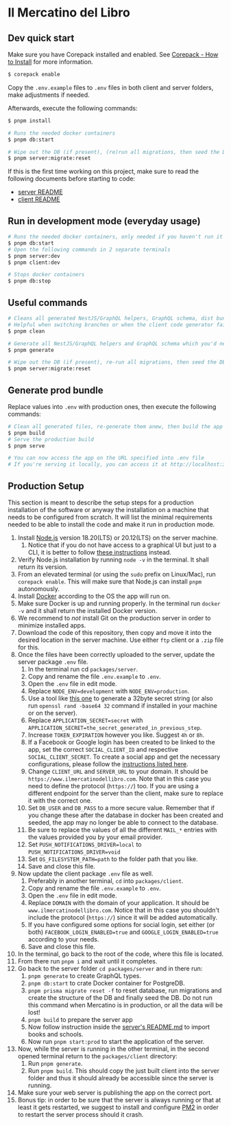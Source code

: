 # Il Mercatino del Libro

## Dev quick start

Make sure you have Corepack installed and enabled. See [Corepack - How to Install](https://github.com/nodejs/corepack#how-to-install) for more information.

```bash
$ corepack enable
```

Copy the `.env.example` files to `.env` files in both client and server folders, make adjustments if needed.

Afterwards, execute the following commands:

```bash
$ pnpm install

# Runs the needed docker containers
$ pnpm db:start

# Wipe out the DB (if present), (re)run all migrations, then seed the DB
$ pnpm server:migrate:reset
```

If this is the first time working on this project, make sure to read the following documents before starting to code:

- [server README](/packages/server/README.md)
- [client README](/packages/client/README.md)

## Run in development mode (everyday usage)

```bash
# Runs the needed docker containers, only needed if you haven't run it already
$ pnpm db:start
# Open the following commands in 2 separate terminals
$ pnpm server:dev
$ pnpm client:dev

# Stops docker containers
$ pnpm db:stop
```

## Useful commands

```bash
# Cleans all generated NestJS/GraphQL helpers, GraphQL schema, dist bundles, etc.
# Helpful when switching branches or when the client code generator fails
$ pnpm clean

# Generate all NestJS/GraphQL helpers and GraphQL schema which you'd need to run the app
$ pnpm generate

# Wipe out the DB (if present), re-run all migrations, then seed the DB
$ pnpm server:migrate:reset
```

## Generate prod bundle

Replace values into `.env` with production ones, then execute the following commands:

```bash
# Clean all generated files, re-generate them anew, then build the app
$ pnpm build
# Serve the production build
$ pnpm serve

# You can now access the app on the URL specified into .env file
# If you're serving it locally, you can access it at http://localhost:3000 by default
```

## Production Setup

This section is meant to describe the setup steps for a production installation of the software or anyway the installation on a machine that needs to be configured from scratch.
It will list the minimal requirements needed to be able to install the code and make it run in production mode.

1. Install [Node.js](https://nodejs.org/en/download/prebuilt-binaries) version 18.20(LTS) or 20.12(LTS) on the server machine.
   1. Notice that if you do not have access to a graphical UI but just to a CLI, it is better to follow [these instructions](https://nodejs.org/en/download/package-manager) instead.
2. Verify Node.js installation by running `node -v` in the terminal. It shall return its version.
3. From an elevated terminal (or using the `sudo` prefix on Linux/Mac), run `corepack enable`. This will make sure that Node.js can install `pnpm` autonomously.
4. Install [Docker](https://docs.docker.com/get-docker/) according to the OS the app will run on.
5. Make sure Docker is up and running properly. In the terminal run `docker -v` and it shall return the installed Docker version.
6. We recommend to _not_ install Git on the production server in order to minimize installed apps.
7. Download the code of this repository, then copy and move it into the desired location in the server machine. Use either `ftp` client or a `.zip` file for this.
8. Once the files have been correctly uploaded to the server, update the server package `.env` file.
   1. In the terminal run cd `packages/server`.
   2. Copy and rename the file `.env.example` to `.env`.
   3. Open the `.env` file in edit mode.
   4. Replace `NODE_ENV=development` with `NODE_ENV=production`.
   5. Use a tool like [this one](https://generate-random.org/encryption-key-generator) to generate a 32byte secret string (or also run `openssl rand -base64 32` command if installed in your machine or on the server).
   6. Replace `APPLICATION_SECRET=secret` with `APPLICATION_SECRET=the_secret_generated_in_previous_step`.
   7. Increase `TOKEN_EXPIRATION` however you like. Suggest `4h` or `8h`.
   8. If a Facebook or Google login has been created to be linked to the app, set the correct `SOCIAL_CLIENT_ID` and respective `SOCIAL_CLIENT_SECRET`. To create a social app and get the necessary configurations, please follow the [instructions listed here](./packages/server/README.md#social-login).
   9. Change `CLIENT_URL` and `SERVER_URL` to your domain. It should be `https://www.ilmercatinodellibro.com`. Note that in this case you need to define the protocol (`https://`) too. If you are using a different endpoint for the server than the client, make sure to replace it with the correct one.
   10. Set `DB_USER` and `DB_PASS` to a more secure value. Remember that if you change these after the database in docker has been created and seeded, the app may no longer be able to connect to the database.
   11. Be sure to replace the values of all the different `MAIL_*` entries with the values provided you by your email provider.
   12. Set `PUSH_NOTIFICATIONS_DRIVER=local` to `PUSH_NOTIFICATIONS_DRIVER=void`
   13. Set `OS_FILESYSTEM_PATH=path` to the folder path that you like.
   14. Save and close this file.
9. Now update the client package `.env` file as well.
   1. Preferably in another terminal, `cd` into `packages/client`.
   2. Copy and rename the file `.env.example` to `.env`.
   3. Open the `.env` file in edit mode.
   4. Replace `DOMAIN` with the domain of your application. It should be `www.ilmercatinodellibro.com`. Notice that in this case you shouldn't include the protocol (`https://`) since it will be added automatically.
   5. If you have configured some options for social login, set either (or both) `FACEBOOK_LOGIN_ENABLED=true` and `GOOGLE_LOGIN_ENABLED=true` according to your needs.
   6. Save and close this file.
10. In the terminal, go back to the root of the code, where this file is located.
11. From there run `pnpm i` and wait until it completes.
12. Go back to the server folder `cd packages/server` and in there run:
    1. `pnpm generate` to create GraphQL types.
    2. `pnpm db:start` to crate Docker container for PostgreDB.
    3. `pnpm prisma migrate reset -f` to reset database, run migrations and create the structure of the DB and finally seed the DB. Do not run this command when Mercatino is in production, or all the data will be lost!
    4. `pnpm build` to prepare the server app
    5. Now follow instruction inside the [server's README.md](./packages/server/README.md#2-import-books) to import books and schools.
    6. Now run `pnpm start:prod` to start the application of the server.
13. Now, while the server is running in the other terminal, in the second opened terminal return to the `packages/client` directory:
    1. Run `pnpm generate`.
    2. Run `pnpm build`. This should copy the just built client into the server folder and thus it should already be accessible since the server is running.
14. Make sure your web server is publishing the app on the correct port.
15. Bonus tip: in order to be sure that the server is always running or that at least it gets restarted, we suggest to install and configure [PM2](https://www.npmjs.com/package/pm2) in order to restart the server process should it crash.
